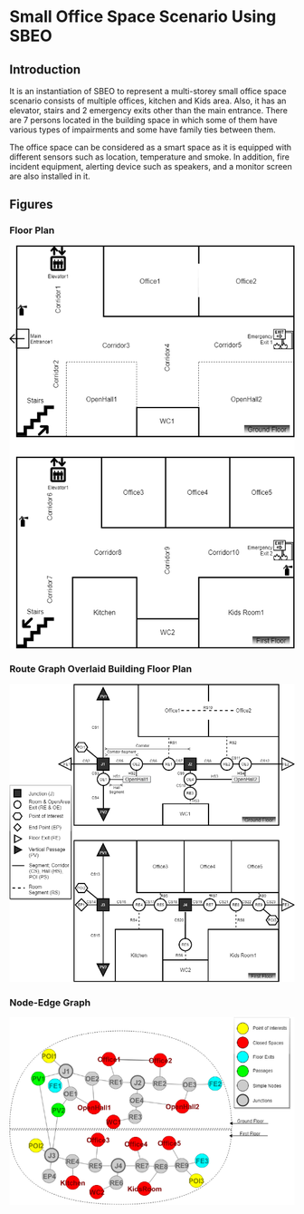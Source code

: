 # Small Office Space Scenario Using SBEO

## Introduction
It is an instantiation of SBEO to represent a multi-storey small office space scenario consists of multiple offices, kitchen and Kids area. Also, it has an elevator, stairs and 2 emergency exits other than the main entrance. There are 7 persons located in the building space in which some of them have various types of impairments and some have family ties between them.  

The office space can be considered as a smart space as it is equipped with different sensors such as location, temperature and smoke. In addition, fire incident equipment, alerting device such as speakers, and a monitor screen are also installed in it.

## Figures

### Floor Plan
<p align="center">
  <img src="FloorPlanOfficeSpace.png"/>
</p>

### Route Graph Overlaid Building Floor Plan
<p align="center">
  <img src="RouteGraphOfficeSpace_Detailed.png"/>
</p>

### Node-Edge Graph
<p align="center">
  <img src="NodeEdgeGraphOfficeSpace.png"/>
</p>
